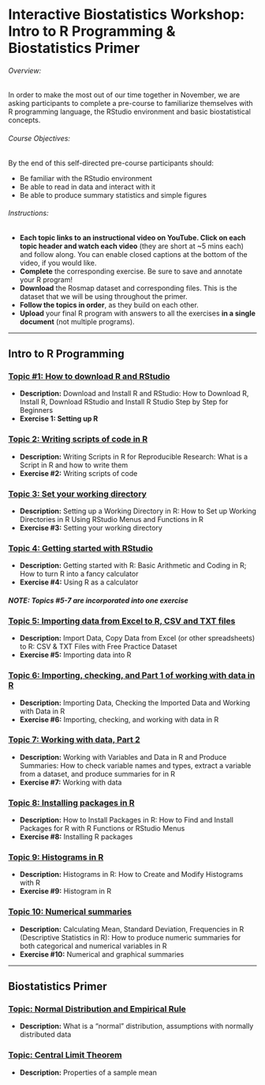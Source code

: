 # Interactive Biostatistics Workshop: Intro to R Programming & Biostatistics Primer

###### Overview: 
In order to make the most out of our time together in November, we are asking participants to complete a pre-course to familiarize themselves with R programming language, the RStudio environment and basic biostatistical concepts.  

###### Course Objectives: 	
By the end of this self-directed pre-course participants should: 
-	Be familiar with the RStudio environment
-	Be able to read in data and interact with it
-	Be able to produce summary statistics and simple figures

###### Instructions:
-	**Each topic links to an instructional video on YouTube. Click on each topic header and watch each video** (they are short at ~5 mins each) and follow along. You can enable closed captions at the bottom of the video, if you would like.
-	**Complete** the corresponding exercise. Be sure to save and annotate your R program!
- **Download** the Rosmap dataset and corresponding files. This is the dataset that we will be using throughout the primer.
-	**Follow the topics in order**, as they build on each other.
-	**Upload** your final R program with answers to all the exercises **in a single document** (not multiple programs).  

----------------------------------------------------------------------------------------------------------------------------

## Intro to R Programming

### [Topic #1: How to download R and RStudio](https://youtu.be/cX532N_XLIs)
- **Description:** Download and Install R and RStudio: How to Download R, Install R, Download RStudio and Install R Studio Step by Step for Beginners
- **Exercise 1: Setting up R**

### [Topic 2: Writing scripts of code in R](https://youtu.be/qqz_D1vzS5M)
- **Description:** Writing Scripts in R for Reproducible Research: What is a Script in R and how to write them	
- **Exercise #2:** Writing scripts of code

### [Topic 3: Set your working directory](https://youtu.be/OJ4WBjV5o1I)
- **Description:** Setting up a Working Directory in R: How to Set up Working Directories in R Using RStudio Menus and Functions in R	
- **Exercise #3:** Setting your working directory

### [Topic 4: Getting started with RStudio](https://youtu.be/UYclmg1_KLk)
- **Description:** Getting started with R: Basic Arithmetic and Coding in R; How to turn R into a fancy calculator	
- **Exercise #4:** Using R as a calculator

#### ***NOTE: Topics #5-7 are incorporated into one exercise***

### [Topic 5: Importing data from Excel to R, CSV and TXT files](https://youtu.be/qPk0YEKhqB8)
- **Description:** Import Data, Copy Data from Excel (or other spreadsheets) to R: CSV & TXT Files with Free Practice Dataset
- **Exercise #5:** Importing data into R

### [Topic 6: Importing, checking, and Part 1 of working with data in R](https://youtu.be/U4-RnTW5dfw)
- **Description:** Importing Data, Checking the Imported Data and Working with Data in R	
- **Exercise #6:** Importing, checking, and working with data in R

### [Topic 7: Working with data, Part 2](https://youtu.be/1BcGnHwUT6k)
- **Description:** Working with Variables and Data in R and Produce Summaries: How to check variable names and types, extract a variable from a dataset, and produce summaries for in R	
- **Exercise #7:** Working with data

### [Topic 8: Installing packages in R](https://youtu.be/3RWb5U3X-T8)
- **Description:** How to Install Packages in R: How to Find and Install Packages for R with R Functions or RStudio Menus
- **Exercise #8:** Installing R packages

### [Topic 9: Histograms in R](https://youtu.be/Hj1pgap4UOY)
- **Description:** Histograms in R: How to Create and Modify Histograms with R	
- **Exercise #9:** Histogram in R

### [Topic 10: Numerical summaries](https://youtu.be/ACWuV16tdhY) 
- **Description:** Calculating Mean, Standard Deviation, Frequencies in R (Descriptive Statistics in R): How to produce numeric summaries for both categorical and numerical variables in R
- **Exercise #10:** Numerical and graphical summaries

---------------------------------------------------------------------------------

## Biostatistics Primer

### [Topic: Normal Distribution and Empirical Rule](https://youtu.be/zUnC1CV4FAc)
- **Description:** What is a “normal” distribution, assumptions with normally distributed data	

### [Topic: Central Limit Theorem](https://youtu.be/horm4zWU-vA)
- **Description:** Properties of a sample mean	
